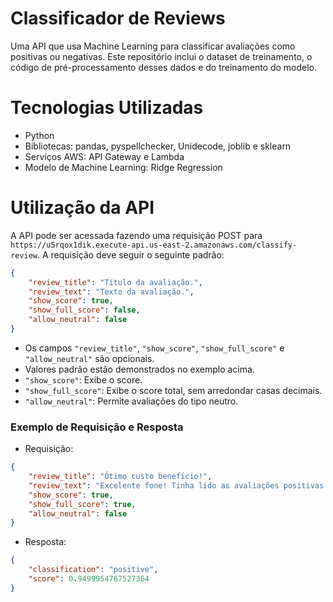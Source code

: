 # Classificador de Reviews
Uma API que usa Machine Learning para classificar avaliações como positivas ou negativas.
Este repositório inclui o dataset de treinamento, o código de pré-processamento desses dados e do treinamento do modelo. 

# Tecnologias Utilizadas
- Python
- Bibliotecas: pandas, pyspellchecker, Unidecode, joblib e sklearn
- Serviços AWS: API Gateway e Lambda
- Modelo de Machine Learning: Ridge Regression

# Utilização da API
A API pode ser acessada fazendo uma requisição POST para ``https://u5rqox1dik.execute-api.us-east-2.amazonaws.com/classify-review``.
A requisição deve seguir o seguinte padrão:
```json
{
    "review_title": "Título da avaliação.",
    "review_text": "Texto da avaliação.",
    "show_score": true, 
    "show_full_score": false, 
    "allow_neutral": false
}
```
- Os campos ``"review_title"``, ``"show_score"``, ``"show_full_score"`` e ``"allow_neutral"``  são opcionais.
- Valores padrão estão demonstrados no exemplo acima.
- ``"show_score"``: Exibe o score.
- ``"show_full_score"``: Exibe o score total, sem arredondar casas decimais.
- ``"allow_neutral"``: Permite avaliações do tipo neutro.

### Exemplo de Requisição e Resposta
- Requisição:
```json
{
    "review_title": "Ótimo custo benefício!",
    "review_text": "Excelente fone! Tinha lido as avaliações positivas que me motivaram a comprar e supriu as expectativas. A bateria dura bastante, isola bem o som e a qualidade do áudio é muito boa. A marca não costuma decepcionar.",
    "show_score": true, 
    "show_full_score": true, 
    "allow_neutral": false
}
```
- Resposta:
```json
{
    "classification": "positive",
    "score": 0.9499954767527364
}
```

